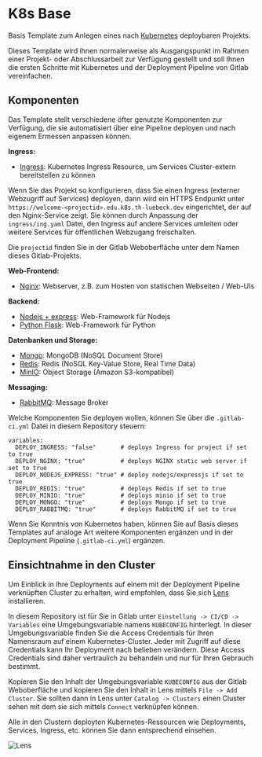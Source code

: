 # K8s Base

Basis Template zum Anlegen eines nach [Kubernetes](https://kubernetes.io) deploybaren Projekts.

Dieses Template wird ihnen normalerweise als Ausgangspunkt im Rahmen einer Projekt- oder Abschlussarbeit zur Verfügung gestellt und soll Ihnen die ersten Schritte mit Kubernetes und der Deployment Pipeline von Gitlab vereinfachen.

## Komponenten

Das Template stellt verschiedene öfter genutzte Komponenten zur Verfügung, die sie automatisiert über eine Pipeline deployen und nach eigenem Ermessen anpassen können.

__Ingress:__

- [Ingress](https://kubernetes.io/docs/concepts/services-networking/ingress/): Kubernetes Ingress Resource, um Services Cluster-extern bereitstellen zu können

Wenn Sie das Projekt so konfigurieren, dass Sie einen Ingress (externer Webzugriff auf Services) deployen, dann wird ein HTTPS Endpunkt unter `https://welcome-<projectid>.edu.k8s.th-luebeck.dev` eingerichtet, der auf den Nginx-Service zeigt. Sie können durch Anpassung der `ingress/ing.yaml` Datei, den Ingress auf andere Services umleiten oder weitere Services für öffentlichen Webzugang freischalten.

Die `projectid` finden Sie in der Gitlab Weboberfläche unter dem Namen dieses Gitlab-Projekts.

__Web-Frontend:__

- [Nginx](https://nginx.com): Webserver, z.B. zum Hosten von statischen Webseiten / Web-UIs

__Backend:__

- [Nodejs + express](https://expressjs.com/de/): Web-Framework für Nodejs
- [Python Flask](https://flask.palletsprojects.com): Web-Framework für Python

__Datenbanken und Storage:__

- [Mongo](https://www.mongodb.com/de-de): MongoDB (NoSQL Document Store)
- [Redis](https://redis.com/): Redis (NoSQL Key-Value Store, Real Time Data)
- [MinIO](https://min.io): Object Storage (Amazon S3-kompatibel)

__Messaging:__

- [RabbitMQ](https://www.rabbitmq.com/): Message Broker

Welche Komponenten Sie deployen wollen, können Sie über die `.gitlab-ci.yml` Datei in diesem Repository steuern:

```
variables:
  DEPLOY_INGRESS: "false"       # deploys Ingress for project if set to true
  DEPLOY_NGINX: "true"          # deploys NGINX static web server if set to true
  DEPLOY_NODEJS_EXPRESS: "true" # deploy nodejs/expressjs if set to true
  DEPLOY_REDIS: "true"          # deploys Redis if set to true
  DEPLOY_MINIO: "true"          # deploys minio if set to true
  DEPLOY_MONGO: "true"          # deploys Mongo if set to true
  DEPLOY_RABBITMQ: "true"       # deploys RabbitMQ if set to true
```

Wenn Sie Kenntnis von Kubernetes haben, können Sie auf Basis dieses Templates auf analoge Art weitere Komponenten ergänzen und in der Deployment Pipeline (`.gitlab-ci.yml`) ergänzen.

## Einsichtnahme in den Cluster

Um Einblick in Ihre Deployments auf einem mit der Deployment Pipeline verknüpften Cluster zu erhalten, wird empfohlen, dass Sie sich [Lens](https://k8slens.dev) installieren.

In diesem Repository ist für Sie in Gitlab unter `Einstellung -> CI/CD -> Variables` eine Umgebungsvariable namens `KUBECONFIG` hinterlegt. In dieser Umgebungsvariable finden Sie die Access Credentials für Ihren Namensraum auf einem Kubernetes-Cluster. Jeder mit Zugriff auf diese Credentials kann Ihr Deployment nach belieben verändern. Diese Access Credentials sind daher vertraulich zu behandeln und nur für Ihren Gebrauch bestimmt.

Kopieren Sie den Inhalt der Umgebungsvariable `KUBECONFIG` aus der Gitlab Weboberfläche und kopieren Sie den Inhalt in Lens mittels `File -> Add Cluster`. Sie sollten dann in Lens unter `Catalog -> Clusters` einen Cluster sehen mit dem sie sich mittels `Connect` verknüpfen können.

Alle in den Clustern deployten Kubernetes-Ressourcen wie Deployments, Services, Ingress, etc. können Sie dann entsprechend einsehen.

![Lens](https://k8slens.dev/images/header-screenshot.png)
